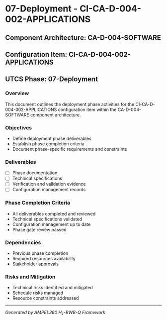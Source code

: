 # 07-Deployment - CI-CA-D-004-002-APPLICATIONS

## Component Architecture: CA-D-004-SOFTWARE
## Configuration Item: CI-CA-D-004-002-APPLICATIONS
## UTCS Phase: 07-Deployment

### Overview
This document outlines the deployment phase activities for the CI-CA-D-004-002-APPLICATIONS configuration item within the CA-D-004-SOFTWARE component architecture.

### Objectives
- Define deployment phase deliverables
- Establish phase completion criteria
- Document phase-specific requirements and constraints

### Deliverables
- [ ] Phase documentation
- [ ] Technical specifications
- [ ] Verification and validation evidence
- [ ] Configuration management records

### Phase Completion Criteria
- All deliverables completed and reviewed
- Technical specifications validated
- Configuration management up to date
- Phase gate review passed

### Dependencies
- Previous phase completion
- Required resources availability
- Stakeholder approvals

### Risks and Mitigation
- Technical risks identified and mitigated
- Schedule risks managed
- Resource constraints addressed

---
*Generated by AMPEL360 H₂-BWB-Q Framework*
